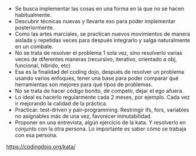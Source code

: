- Se busca implementar las cosas en una forma en la que no se hacen habitualmente.
- Descubrir técnicas nuevas y llevarte eso para poder implementar posteriormente.
- Como las artes marciales, se practican nuevos movimientos de manera aislada y repetidas veces para después integrarlo y salga naturalmente en un combate.
- No se trata de resolver el problema 1 sola vez, sino resolverlo varias veces de diferentes maneras (recursivo, iterativo, orientado a obj, funcional, híbrido, etc)
- Esa es la finalidad del coding dojo, después de resolver un problema usando varios enfoques, tener una base para poder comparar qué herramientas son mejores para qué tipos de problemas.
- No se trata de hacer código bonito, de competir, dejar el ego afuera.
- Lo ideal es hacerlo regularmente cada 2 meses, por ejemplo. Cada vez ir mejorando la calidad de la práctica.
- Practicar: test-driven y pair-programming. Restringir ifs, fors, variables no asignables más de una vez, favorecer inmutabilidad. 
- Proponer en una entrevista, algún ejercicio de la kata. Y resolverlo en conjunto con la otra persona. Lo importante es saber cómo se trabaja con esa persona.

https://codingdojo.org/kata/
